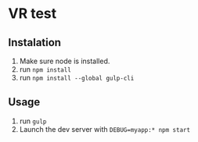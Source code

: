 # VR test

## Instalation

 1. Make sure node is installed.
 2. run `npm install`
 3. run `npm install --global gulp-cli`


## Usage
 1. run `gulp`
 2. Launch the dev server with `DEBUG=myapp:* npm start`

